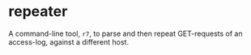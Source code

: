 # repeater

A command-line tool, `r7`, to parse and then repeat GET-requests of an access-log, against a different host.
